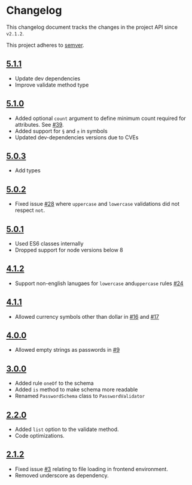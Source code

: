 # Changelog
This changelog document tracks the changes in the project API since `v2.1.2`.

This project adheres to [semver](https://semver.org/).

## [5.1.1](https://github.com/tarunbatra/password-validator/releases/tag/v5.1.1)
* Update dev dependencies
* Improve validate method type

## [5.1.0](https://github.com/tarunbatra/password-validator/releases/tag/v5.1.0)
* Added optional `count` argument to define minimum count required for attributes. See [#39](https://github.com/tarunbatra/password-validator/issues/39).
* Added support for `§` and `±` in symbols
* Updated dev-dependencies versions due to CVEs

## [5.0.3](https://github.com/tarunbatra/password-validator/releases/tag/v5.0.3)
* Add types

## [5.0.2](https://github.com/tarunbatra/password-validator/releases/tag/v5.0.2)
* Fixed issue [#28](https://github.com/tarunbatra/password-validator/issues/28) where `uppercase` and `lowercase` validations did not respect `not`.

## [5.0.1](https://github.com/tarunbatra/password-validator/releases/tag/v5.0.1)
* Used ES6 classes internally
* Dropped support for node versions below 8

## [4.1.2](https://github.com/tarunbatra/password-validator/releases/tag/v4.1.2)
* Support non-english lanugaes for `lowercase` and`uppercase` rules [#24](https://github.com/tarunbatra/password-validator/pull/24)

## [4.1.1](https://github.com/tarunbatra/password-validator/releases/tag/v4.1.1)
* Allowed currency symbols other than dollar in [#16](https://github.com/tarunbatra/password-validator/pull/16) and [#17](https://github.com/tarunbatra/password-validator/pull/17)

## [4.0.0](https://github.com/tarunbatra/password-validator/releases/tag/v4.0.0)
* Allowed empty strings as passwords in [#9](https://github.com/tarunbatra/password-validator/pull/9)

## [3.0.0](https://github.com/tarunbatra/password-validator/releases/tag/v3.0.0)
* Added rule `oneOf` to the schema
* Added `is` method to make schema more readable
* Renamed `PasswordSchema` class to `PasswordValidator`

## [2.2.0](https://github.com/tarunbatra/password-validator/releases/tag/v2.2.0)
* Added `list` option to the validate method.
* Code optimizations.

## [2.1.2](https://github.com/tarunbatra/password-validator/releases/tag/v2.1.2)
* Fixed issue [#3](https://github.com/tarunbatra/password-validator/issues/3) relating to file loading in frontend environment.
* Removed underscore as dependency.
